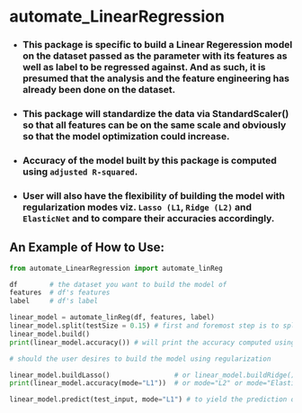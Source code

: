 # automate_LinearRegression

- ### This package is specific to build a Linear Regeression model on the dataset passed as the parameter with its features as well as label to be regressed against. And as such, it is presumed that the analysis and the feature engineering has already been done on the dataset.
    
- ### This package will standardize the data via StandardScaler() so that all features can be on the same scale and obviously so that the model optimization could increase.

- ### Accuracy of the model built by this package is computed using `adjusted R-squared`.

- ### User will also have the flexibility of building the model with regularization modes viz. `Lasso (L1`, `Ridge (L2)` and `ElasticNet` and to compare their accuracies accordingly.

## An Example of How to Use: 

```python
from automate_LinearRegression import automate_linReg

df        # the dataset you want to build the model of
features  # df's features
label     # df's label

linear_model = automate_linReg(df, features, label)
linear_model.split(testSize = 0.15) # first and foremost step is to split the features and label into train and test subdata
linear_model.build()
print(linear_model.accuracy()) # will print the accuracy computed using adjusted R-squared
```


```python
# should the user desires to build the model using regularization

linear_model.buildLasso()                # or linear_model.buildRidge() or linear_model.buildElasticNet()
print(linear_model.accuracy(mode="L1"))  # or mode="L2" or mode="Elastic"
```


```python
linear_model.predict(test_input, mode="L1") # to yield the prediction outcome
```

